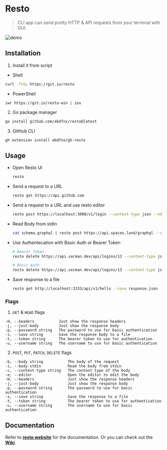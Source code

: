 # Resto

> CLI app can send pretty HTTP & API requests from your terminal with GUI.

![demo](https://user-images.githubusercontent.com/64256993/145669325-d9f122d9-c562-417f-a223-a7f2b1c49adb.gif)

## Installation

1. Install it from script

  * Shell

  ```bash
  curl -fsSL https://git.io/resto
  ```

  * PowerShell

  ```
  iwr https://git.io/resto-win | iex
  ```

2. Go package manager

  ```bash
  go install github.com/abdfnx/resto@latest
  ```

3. GitHub CLI
  
  ```bash
  gh extension install abdfnx/gh-resto
  ```

## Usage

* Open Resto UI

  ```bash
  resto
  ```
  
* Send a request to a URL

  ```bash
  resto get https://api.github.com
  ```
  
* Send a request to a URL and use resto editor

  ```bash
  resto post https://localhost:3000/v1/login --content-type json --editor
  ```
  
* Read Body from stdin

  ```bash
  cat schema.graphql | resto post https://api.spacex.land/graphql --content-type graphql --body-stdin
  ```
  
* Use Authentecation with Basic Auth or Bearer Token

  ```bash
  # Bearer Token
  resto delete https://api.secman.dev/api/logins/13 --content-type json --token TOKEN
  
  # Basic Auth
  resto delete https://api.secman.dev/api/logins/13 --content-type json --username USERNAME --password PASSWORD
  ```
  
* Save response to a file

  ```bash
  resto get http://localhost:3333/api/v1/hello --save response.json
  ```

### Flags

1. `GET` & `HEAD` flags

  ```
  -H, --headers           Just show the response headers
  -j, --just-body         Just show the response body
  -p, --password string   The password to use for basic authentication
  -s, --save string       Save the response body to a file
  -t, --token string      The bearer token to use for authentication
  -u, --username string   The username to use for basic authentication
  ```
  
2. `POST`, `PUT`, `PATCH`, `DELETE` flags

  ```
  -b, --body string           The body of the request
  -i, --body-stdin            Read the body from stdin
  -c, --content-type string   The content type of the body
  -e, --editor                Open the editor to edit the body
  -H, --headers               Just show the response headers
  -j, --just-body             Just show the response body
  -p, --password string       The password to use for basic authentication
  -s, --save string           Save the response to a file
  -t, --token string          The bearer token to use for authentication
  -u, --username string       The username to use for basic authentication
  ```

## Documentation

Refer to [**resto website**](https://resto.deno.dev) for the documentation. Or you can check out the [**Wiki**](https://github.com/abdfnx/resto/wiki).
